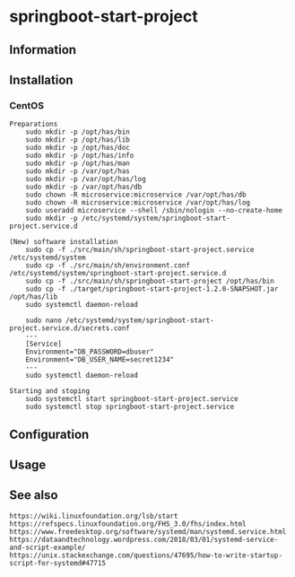 # springboot-start-project

## Information

## Installation

### CentOS

    Preparations
        sudo mkdir -p /opt/has/bin
        sudo mkdir -p /opt/has/lib
        sudo mkdir -p /opt/has/doc
        sudo mkdir -p /opt/has/info
        sudo mkdir -p /opt/has/man
        sudo mkdir -p /var/opt/has
        sudo mkdir -p /var/opt/has/log
        sudo mkdir -p /var/opt/has/db
        sudo chown -R microservice:microservice /var/opt/has/db
        sudo chown -R microservice:microservice /var/opt/has/log
        sudo useradd microservice --shell /sbin/nologin --no-create-home
        sudo mkdir -p /etc/systemd/system/springboot-start-project.service.d

    (New) software installation
        sudo cp -f ./src/main/sh/springboot-start-project.service /etc/systemd/system
        sudo cp -f ./src/main/sh/environment.conf /etc/systemd/system/springboot-start-project.service.d
        sudo cp -f ./src/main/sh/springboot-start-project /opt/has/bin
        sudo cp -f ./target/springboot-start-project-1.2.0-SNAPSHOT.jar /opt/has/lib
        sudo systemctl daemon-reload

        sudo nano /etc/systemd/system/springboot-start-project.service.d/secrets.conf
        ---
        [Service]
        Environment="DB_PASSWORD=dbuser"
        Environment="DB_USER_NAME=secret1234"
        ---
        sudo systemctl daemon-reload

    Starting and stoping
        sudo systemctl start springboot-start-project.service
        sudo systemctl stop springboot-start-project.service

## Configuration

## Usage

## See also

    https://wiki.linuxfoundation.org/lsb/start
    https://refspecs.linuxfoundation.org/FHS_3.0/fhs/index.html
    https://www.freedesktop.org/software/systemd/man/systemd.service.html
    https://dataandtechnology.wordpress.com/2018/03/01/systemd-service-and-script-example/
    https://unix.stackexchange.com/questions/47695/how-to-write-startup-script-for-systemd#47715
